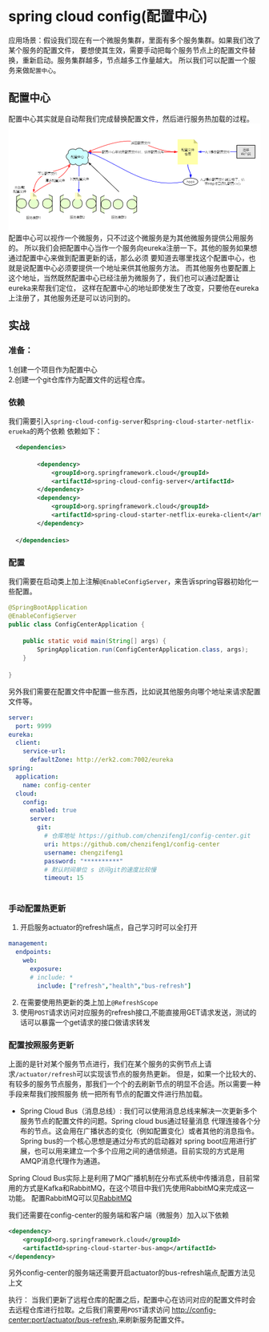 # spring cloud config(配置中心)
应用场景：假设我们现在有一个微服务集群，里面有多个服务集群。如果我们改了某个服务的配置文件，
要想使其生效，需要手动把每个服务节点上的配置文件替换，重新启动。服务集群越多，节点越多工作量越大。
所以我们可以配置一个服务来做`配置中心`。
## 配置中心
配置中心其实就是自动帮我们完成替换配置文件，然后进行服务热加载的过程。  
![配置中心](../../img/配置中心.PNG)
配置中心可以视作一个微服务，只不过这个微服务是为其他微服务提供公用服务的。
所以我们会把配置中心当作一个服务向eureka注册一下。其他的服务如果想通过配置中心来做到配置更新的话，那么必须
要知道去哪里找这个配置中心，也就是说配置中心必须要提供一个地址来供其他服务方法。
而其他服务也要配置上这个地址，当然既然配置中心已经注册为微服务了，我们也可以通过配置让eureka来帮我们定位，
这样在配置中心的地址即使发生了改变，只要他在eureka上注册了，其他服务还是可以访问到的。
## 实战
### 准备：  
1.创建一个项目作为配置中心  
2.创建一个git仓库作为配置文件的远程仓库。  

### 依赖
我们需要引入`spring-cloud-config-server`和`spring-cloud-starter-netflix-erueka`的两个依赖
依赖如下：
```xml
  <dependencies>
  
        <dependency>
            <groupId>org.springframework.cloud</groupId>
            <artifactId>spring-cloud-config-server</artifactId>
        </dependency>
        <dependency>
            <groupId>org.springframework.cloud</groupId>
            <artifactId>spring-cloud-starter-netflix-eureka-client</artifactId>
        </dependency>
        
  </dependencies>
```
### 配置
我们需要在启动类上加上注解`@EnableConfigServer`，来告诉spring容器初始化一些配置。
```java
@SpringBootApplication
@EnableConfigServer
public class ConfigCenterApplication {

    public static void main(String[] args) {
        SpringApplication.run(ConfigCenterApplication.class, args);
    }

}
```

另外我们需要在配置文件中配置一些东西，比如说其他服务向哪个地址来请求配置文件等。
```yaml
server:
  port: 9999
eureka:
  client:
    service-url:
      defaultZone: http://erk2.com:7002/eureka
spring:
  application:
    name: config-center
  cloud:
    config:
      enabled: true
      server:
        git:
          # 仓库地址 https://github.com/chenzifeng1/config-center.git
          uri: https://github.com/chenzifeng1/config-center
          username: chengzifeng1
          password: "**********"
          # 默认时间单位 s 访问git的速度比较慢
          timeout: 15
  
```

### 手动配置热更新
1. 开启服务actuator的refresh端点，自己学习时可以全打开
```yaml
management:
  endpoints:
    web:
      exposure:
      # include: *
        include: ["refresh","health","bus-refresh"]       
```
2. 在需要使用热更新的类上加上`@RefreshScope`
3. 使用`POST`请求访问对应服务的refresh接口,不能直接用GET请求发送，测试的话可以暴露一个get请求的接口做请求转发

### 配置按照服务更新
上面的是针对某个服务节点进行，我们在某个服务的实例节点上请求`/actuator/refresh`可以实现该节点的服务热更新。
但是，如果一个比较大的、有较多的服务节点服务，那我们一个个的去刷新节点的明显不合适。所以需要一种手段来帮我们按照服务
统一把所有节点的配置文件进行热加载。

- Spring Cloud Bus（消息总线）: 我们可以使用消息总线来解决一次更新多个服务节点的配置文件的问题。Spring cloud bus通过轻量消息
代理连接各个分布的节点。这会用在广播状态的变化（例如配置变化）或者其他的消息指令。Spring bus的一个核心思想是通过分布式的启动器对
spring boot应用进行扩展，也可以用来建立一个多个应用之间的通信频道。目前实现的方式是用AMQP消息代理作为通道。

Spring Cloud Bus实际上是利用了MQ广播机制在分布式系统中传播消息，目前常用的方式是Kafka和RabbitMQ，在这个项目中我们先使用RabbitMQ来完成这一功能。
配置RabbitMQ可以见[RabbitMQ](RabbitMQ.md)

我们还需要在config-center的服务端和客户端（微服务）加入以下依赖
```xml
<dependency>
    <groupId>org.springframework.cloud</groupId>
    <artifactId>spring-cloud-starter-bus-amqp</artifactId>
</dependency>
```
另外config-center的服务端还需要开启actuator的bus-refresh端点,配置方法见上文

执行： 当我们更新了远程仓库的配置之后，配置中心在访问对应的配置文件时会去远程仓库进行拉取。之后我们需要用`POST`请求访问
[http://config-center:port/actuator/bus-refresh](),来刷新服务配置文件。

